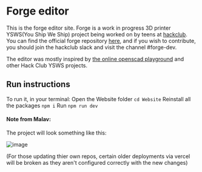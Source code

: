 # Forge editor

This is the forge editor site. Forge is a work in progress 3D printer YSWS(You Ship We Ship) project being worked on by teens at [hackclub](https://hackclub.com). You can find the official forge repository [here](https://github.com/EmperorNumerius/Forge), and if you wish to contribute, you should join the hackclub slack and visit the channel #forge-dev.

The editor was mostly inspired by [the online openscad playground](https://ochafik.com/openscad2/) and other Hack Club YSWS projects.

## Run instructions

To run it, in your terminal:
Open the Website folder ```cd Website```
Reinstall all the packages ```npm i```
Run ```npm run dev```

#### Note from Malav:
The project will look something like this:

![image](https://github.com/user-attachments/assets/90abc184-cf40-45b4-b5f9-efaf187ede35)

(For those updating thier own repos, certain older deployments via vercel will be broken as they aren't configured correctly with the new changes)
